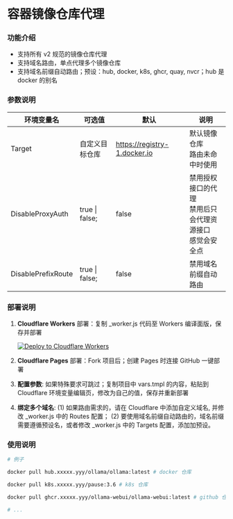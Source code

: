 # 容器镜像仓库代理

### 功能介绍

-   支持所有 v2 规范的镜像仓库代理
-   支持域名路由，单点代理多个镜像仓库
-   支持域名前缀自动路由；预设：hub, docker, k8s, ghcr, quay, nvcr；hub 是 docker 的别名

### 参数说明

| 环境变量名         | 可选值         | 默认                         | 说明                                                         |
| ------------------ | -------------- | ---------------------------- | ------------------------------------------------------------ |
| Target             | 自定义目标仓库 | https://registry-1.docker.io | 默认镜像仓库<br>路由未命中时使用                             |
| DisableProxyAuth   | true \| false; | false                        | 禁用授权接口的代理<br>禁用后只会代理资源接口<br>感觉会安全点 |
| DisablePrefixRoute | true \| false; | false                        | 禁用域名前缀自动路由                                         |

### 部署说明

1. **Cloudflare Workers** 部署：复制 \_worker.js 代码至 Workers 编译面版，保存并部署

    [![Deploy to Cloudflare Workers](https://deploy.workers.cloudflare.com/button)](https://deploy.workers.cloudflare.com/?url=https://github.com/pierre-primary/cloudflare-workers-image-repo)

2. **Cloudflare Pages** 部署：Fork 项目后；创建 Pages 时连接 GitHub 一键部署

3. **配置参数**: 如果特殊要求可跳过；复制项目中 vars.tmpl 的内容，粘贴到 Cloudflare 环境变量编辑页，修改为自己的值，保存并重新部署

4. **绑定多个域名**: (1) 如果路由需求的，请在 Cloudflare 中添加自定义域名, 并修改 \_worker.js 中的 Routes 配置；
   (2) 要使用域名前缀自动路由的，域名前缀需要遵循预设名，或者修改 \_worker.js 中的 Targets 配置，添加加预设。

### 使用说明

```bash
# 例子

docker pull hub.xxxxx.yyy/ollama/ollama:latest # docker 仓库

docker pull k8s.xxxxx.yyy/pause:3.6 # k8s 仓库

docker pull ghcr.xxxxx.yyy/ollama-webui/ollama-webui:latest # github 仓库

# ...

```
